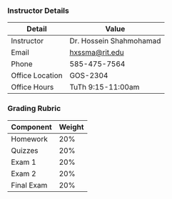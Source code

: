 ### Instructor Details
| Detail | Value |
| ---- | ---- |
| Instructor | Dr. Hossein Shahmohamad |
| Email | hxssma@rit.edu |
| Phone | 585-475-7564 |
| Office Location | GOS-2304 |
| Office Hours | TuTh 9:15-11:00am |
### Grading Rubric
| Component | Weight |
| ---- | ---- |
| Homework | 20% |
| Quizzes | 20% |
| Exam 1 | 20% |
| Exam 2 | 20% |
| Final Exam | 20% |
